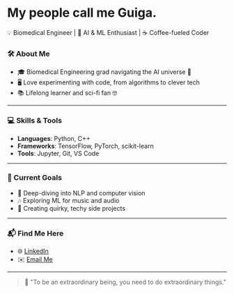 # My people call me Guiga.
💡 Biomedical Engineer | 🧠 AI & ML Enthusiast | ☕ Coffee-fueled Coder 

### 🛠️ About Me
- 🎓 Biomedical Engineering grad navigating the AI universe 🌌
- 🖥️ Love experimenting with code, from algorithms to clever tech
- 📚 Lifelong learner and sci-fi fan 🤓

---

### 💻 Skills & Tools
- **Languages**: Python, C++ 
- **Frameworks**: TensorFlow, PyTorch, scikit-learn
- **Tools**: Jupyter, Git, VS Code

---

### 🚀 Current Goals
- 🌱 Deep-diving into NLP and computer vision  
- 🎶 Exploring ML for music and audio  
- 🤖 Creating quirky, techy side projects  

---

### 📬 Find Me Here
- 🌐 [LinkedIn](https://www.linkedin.com/in/meddhia99/)  
- ✉️ [Email Me](mailto:anoirrz900@gmail.com)  

---
> 🌌 "To be an extraordinary being, you need to do extraordinary things."  
<!---
CodeMeGuiga/CodeMeGuiga is a ✨ special ✨ repository because its `README.md` (this file) appears on your GitHub profile.
You can click the Preview link to take a look at your changes.
--->
